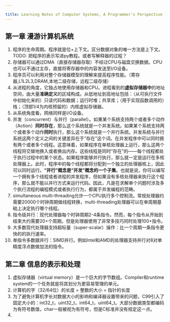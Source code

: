 ```yaml
---

title: Learning Notes of Computer Systems, A Programmer's Perspective
---
```




## 第一章 漫游计算机系统

1. 程序的生命周期。程序就是位+上下文。区分数据对象的唯一方法是上下文。TODO: 把程序的表示写进py教程。或者写解释器的过程？
5. 存储器可以通过DMA（直接存储器存取）不经过CPU与磁盘交换数据。CPU也可以不通过主存，直接将寄存器中的内容发送至I/O设备。
2. 程序员可以利用对整个存储器模型的理解来提高程序性能。（寄存器,L1L2L3,DRAM,本地二级存储，远程二级存储）
3. 从进程的角度，它独占地使用存储器和CPU。进程看到的**虚拟存储器中**的地址空间，由大量**准确定义**的区域构成。从低地址到高地址包括：（从可执行文件中初始化来的）只读代码和数据；运行时堆；共享库；（用于实现函数调用的）栈；（顶部1/4为内核预留的）内核虚拟存储器。
4. 从系统角度看，网络同样是I/O设备。
5. 并发（concurrent）与并行（parallel）。如果某个系统支持两个或者多个动作（Action）**同时存在**，那么这个系统就是一个并发系统。如果某个系统支持两个或者多个动作**同时**执行，那么这个系统就是一个并行系统。并发系统与并行系统这两个定义之间的关键差异在于“存在”这个词。在并发程序中可以同时拥有两个或者多个线程。这意味着，如果程序在单核处理器上运行，那么这两个线程将交替地换入或者换出内存。这些线程是同时“存在”的——每个线程都处于执行过程中的某个状态。如果程序能够并行执行，那么就一定是运行在多核处理器上。此时，程序中的每个线程都将分配到一个独立的处理器核上，因此可以同时运行。**“并行”概念是“并发”概念的一个子集**。也就是说，你可以编写一个拥有多个线程或者进程的并发程序，但如果没有多核处理器来执行这个程序，那么就不能以并行方式来运行代码。因此，凡是在求解单个问题时涉及多个执行流程的编程模式或者执行行为，都属于并发编程的范畴。
6. simultaneous multi-threading允许一个CPU执行多个控制流。常规处理器约需要20000个时钟周期做线程转换，multi-threading处理器可以在单周期基础上决定执行哪个线程。
7. 指令级并行：现代处理器每个时钟周期2-4条指令。然而，每个指令从开始到结束大约需要20+个周期。但是处理器使用了非常多技巧同时处理100+指令。
8. 大多数现代处理器支持超标量（super-scalar）操作：比一个周期一条指令更快的的执行速率。
9. 单指令多数据并行：SIMD并行。例如Intel和AMD的处理器支持并行对8对单精度浮点数做加法的指令。

## 第二章 信息的表示和处理

1. 虚拟存储器（virtual memory）是一个巨大的字节数组。Compiler和runtime system的一个任务就是将其划分为更容易管理的单元。
2. 计算机的字（32/64位）的长度 = 整数的大小 = 指针的长度
3. 为了避免计算机字长对数据大小的影响和编译器设置带来的问题，C99引入了固定大小的：int32_t，uint32_t，int64_t，uint64_t。大部分数据类型都编码为有符号数值，char一般被视为有符号，但是C标准并没有规定这一点。
4. 